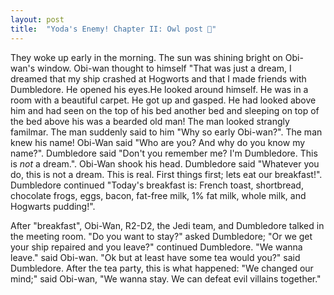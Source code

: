 ```yaml
---
layout: post
title:  "Yoda's Enemy! Chapter II: Owl post 🦉"
---
```


They woke up early in the morning. The sun was shining bright on Obi-wan's window. Obi-wan thought to himself "That was just a dream, I dreamed that my ship crashed at Hogworts and that I made friends with Dumbledore. He opened his eyes.He looked around himself. He was in a room with a beautiful carpet. He got up and gasped. He had looked above him and had seen on the top of his bed another bed and sleeping on top of the bed above his was a bearded old man! The man looked strangly familmar. The man suddenly said to him "Why so early Obi-wan?". The man knew his name! Obi-Wan said "Who are you? And why do you know my name?". Dumbledore said "Don't you remember me? I'm Dumbledore. This is _not_ a dream.". Obi-Wan shook his head. Dumbledore said "Whatever you do, this is not a dream. This is real. First things first; lets eat our breakfast!". Dumbledore continued "Today's breakfast is: French toast, shortbread, chocolate frogs, eggs, bacon, fat-free milk, 1% fat milk, whole milk, and Hogwarts pudding!".

After "breakfast", Obi-Wan, R2-D2, the Jedi team, and Dumbledore talked in the meeting room. "Do you want to stay?" asked Dumbledore; "Or we get your ship repaired and you leave?" continued Dumbledore. "We wanna leave." said Obi-wan. "Ok but at least have some tea would you?" said Dumbledore. After the tea party, this is what happened: "We changed our mind;" said Obi-wan, "We wanna stay. We can defeat evil villains together."
